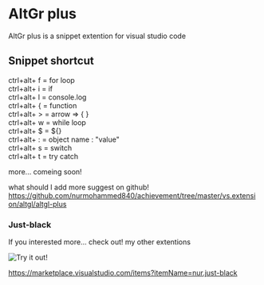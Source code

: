 # AltGr plus
AltGr plus is a snippet extention for visual studio code
## Snippet shortcut
ctrl+alt+ f   = for loop <br>
ctrl+alt+ i   = if <br>
ctrl+alt+ l   = console.log<br>
ctrl+alt+ {   = function<br>
ctrl+alt+ >   = arrow => { }<br>
ctrl+alt+ w   = while loop <br>
ctrl+alt+ $   = ${}<br>
ctrl+alt+ :   = object name : "value"<br>
ctrl+alt+ s   = switch<br>
ctrl+alt+ t   = try catch<br>

 more... comeing soon!

what should I add more suggest on github!
https://github.com/nurmohammed840/achievement/tree/master/vs.extension/altgl/altgl-plus 
### Just-black
If you interested more... check out! my other extentions 

![Try it out!](https://raw.githubusercontent.com/nurmohammed840/achievement/master/vs.extension/just-black/image/one.png)


https://marketplace.visualstudio.com/items?itemName=nur.just-black
